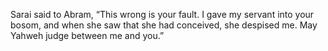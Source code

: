 Sarai said to Abram, “This wrong is your fault. I gave my servant into your bosom, and when she saw that she had conceived, she despised me. May Yahweh judge between me and you.”